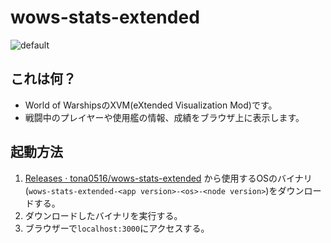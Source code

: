# wows-stats-extended

![default](https://user-images.githubusercontent.com/6896790/130349055-b5333702-9ef9-4ffc-8905-7adf97bf5dd3.png)

## これは何？
- World of WarshipsのXVM(eXtended Visualization Mod)です。
- 戦闘中のプレイヤーや使用艦の情報、成績をブラウザ上に表示します。

## 起動方法
1. [Releases · tona0516/wows-stats-extended](https://github.com/tona0516/wows-stats-extended/releases) から使用するOSのバイナリ(`wows-stats-extended-<app version>-<os>-<node version>`)をダウンロードする。
1. ダウンロードしたバイナリを実行する。
1. ブラウザーで`localhost:3000`にアクセスする。
